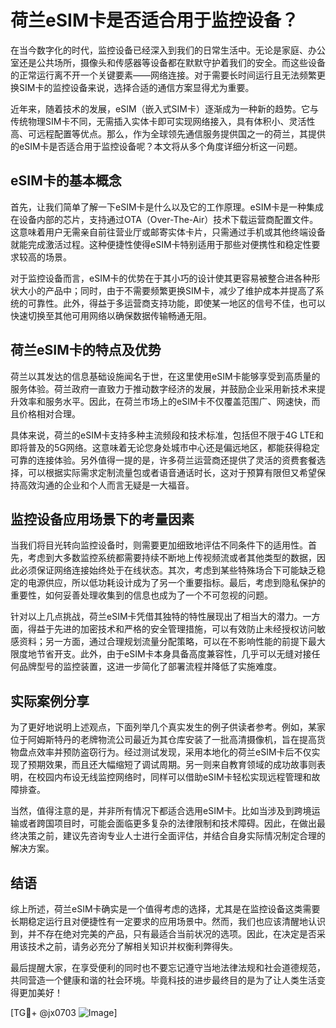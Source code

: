 # 荷兰eSIM卡是否适合用于监控设备？

在当今数字化的时代，监控设备已经深入到我们的日常生活中。无论是家庭、办公室还是公共场所，摄像头和传感器等设备都在默默守护着我们的安全。而这些设备的正常运行离不开一个关键要素——网络连接。对于需要长时间运行且无法频繁更换SIM卡的监控设备来说，选择合适的通信方案显得尤为重要。

近年来，随着技术的发展，eSIM（嵌入式SIM卡）逐渐成为一种新的趋势。它与传统物理SIM卡不同，无需插入实体卡即可实现网络接入，具有体积小、灵活性高、可远程配置等优点。那么，作为全球领先通信服务提供国之一的荷兰，其提供的eSIM卡是否适合用于监控设备呢？本文将从多个角度详细分析这一问题。

## eSIM卡的基本概念

首先，让我们简单了解一下eSIM卡是什么以及它的工作原理。eSIM卡是一种集成在设备内部的芯片，支持通过OTA（Over-The-Air）技术下载运营商配置文件。这意味着用户无需亲自前往营业厅或邮寄实体卡片，只需通过手机或其他终端设备就能完成激活过程。这种便捷性使得eSIM卡特别适用于那些对便携性和稳定性要求较高的场景。

对于监控设备而言，eSIM卡的优势在于其小巧的设计使其更容易被整合进各种形状大小的产品中；同时，由于不需要频繁更换SIM卡，减少了维护成本并提高了系统的可靠性。此外，得益于多运营商支持功能，即使某一地区的信号不佳，也可以快速切换至其他可用网络以确保数据传输畅通无阻。

## 荷兰eSIM卡的特点及优势

荷兰以其发达的信息基础设施闻名于世，在这里使用eSIM卡能够享受到高质量的服务体验。荷兰政府一直致力于推动数字经济的发展，并鼓励企业采用新技术来提升效率和服务水平。因此，在荷兰市场上的eSIM卡不仅覆盖范围广、网速快，而且价格相对合理。

具体来说，荷兰的eSIM卡支持多种主流频段和技术标准，包括但不限于4G LTE和即将普及的5G网络。这意味着无论您身处城市中心还是偏远地区，都能获得稳定可靠的连接体验。另外值得一提的是，许多荷兰运营商还提供了灵活的资费套餐选择，可以根据实际需求定制流量包或者语音通话时长，这对于预算有限但又希望保持高效沟通的企业和个人而言无疑是一大福音。

## 监控设备应用场景下的考量因素

当我们将目光转向监控设备时，则需要更加细致地评估不同条件下的适用性。首先，考虑到大多数监控系统都需要持续不断地上传视频流或者其他类型的数据，因此必须保证网络连接始终处于在线状态。其次，考虑到某些特殊场合下可能缺乏稳定的电源供应，所以低功耗设计成为了另一个重要指标。最后，考虑到隐私保护的重要性，如何妥善处理收集到的信息也成为了一个不可忽视的问题。

针对以上几点挑战，荷兰eSIM卡凭借其独特的特性展现出了相当大的潜力。一方面，得益于先进的加密技术和严格的安全管理措施，可以有效防止未经授权访问敏感资料；另一方面，通过合理规划流量分配策略，可以在不影响性能的前提下最大限度地节省开支。此外，由于eSIM卡本身具备高度兼容性，几乎可以无缝对接任何品牌型号的监控装置，这进一步简化了部署流程并降低了实施难度。

## 实际案例分享

为了更好地说明上述观点，下面列举几个真实发生的例子供读者参考。例如，某家位于阿姆斯特丹的老牌物流公司最近为其仓库安装了一批高清摄像机，旨在提高货物盘点效率并预防盗窃行为。经过测试发现，采用本地化的荷兰eSIM卡后不仅实现了预期效果，而且还大幅缩短了调试周期。另一则来自教育领域的成功故事则表明，在校园内布设无线监控网络时，同样可以借助eSIM卡轻松实现远程管理和故障排查。

当然，值得注意的是，并非所有情况下都适合选用eSIM卡。比如当涉及到跨境运输或者跨国项目时，可能会面临更多复杂的法律限制和技术障碍。因此，在做出最终决策之前，建议先咨询专业人士进行全面评估，并结合自身实际情况制定合理的解决方案。

## 结语

综上所述，荷兰eSIM卡确实是一个值得考虑的选择，尤其是在监控设备这类需要长期稳定运行且对便捷性有一定要求的应用场景中。然而，我们也应该清醒地认识到，并不存在绝对完美的产品，只有最适合当前状况的选项。因此，在决定是否采用该技术之前，请务必充分了解相关知识并权衡利弊得失。

最后提醒大家，在享受便利的同时也不要忘记遵守当地法律法规和社会道德规范，共同营造一个健康和谐的社会环境。毕竟科技的进步最终目的是为了让人类生活变得更加美好！

[TG💪+ @jx0703 ![Image](https://github.com/user-attachments/assets/dbca1d08-cadb-493c-b0ec-ad6f7a83f270)]